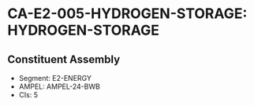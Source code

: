 # CA-E2-005-HYDROGEN-STORAGE: HYDROGEN-STORAGE

## Constituent Assembly
- Segment: E2-ENERGY
- AMPEL: AMPEL-24-BWB
- CIs: 5
